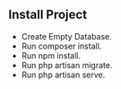 ## Install Project

- Create Empty Database.
- Run composer install.
- Run npm install.
- Run php artisan migrate.
- Run php artisan serve.
